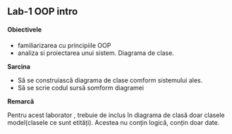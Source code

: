 ## Lab-1 OOP intro

#### Obiectivele
- familiarizarea cu principiile OOP
- analiza si proiectarea unui sistem. Diagrama de clase.

**Sarcina**

- Să se construiască diagrama de clase comform sistemului ales.
- Să se scrie codul sursă somform diagramei

**Remarcă**

Pentru acest laborator , trebuie de inclus în diagrama de clasă doar clasele model(clasele ce sunt etități). Acestea nu conțin logică, 
conțin doar date.
